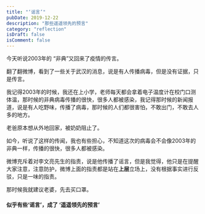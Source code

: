 ```yaml
---
title: "‘谣言’"
pubDate: 2019-12-22
description: "那些遥遥领先的预言"
category: "reflection"
isDraft: false
isComment: false
---
```


今天听说2003年的 “非典”又回来了疫情的传言。

翻了翻微博，看到了一些关于武汉的消息，说是有人传播病毒，但是没有证据，只是传言。

我记得2003年的时候，我还在上小学，老师每天都会拿着电子温度计在校门口测体温，那时候的非典病毒传播的很快，很多人都被感染，我记得那时候的新闻报道，说是有人吃野味，传播了病毒，那时候的人们都很害怕，不敢出门，不敢去人多的地方。

老爸原本想从外地回家，被奶奶阻止了。

如今，听说了这样的传闻，我也有些担心，不知道这次的病毒会不会像2003年的非典一样，传播的很快，很多人都被感染。

微博充斥着对李文亮先生的指责，说是他传播了谣言，但是我觉得，他只是在提醒大家注意，注意防护，微博上面的指责都是站在**上层**立场上，没有根据事实进行反驳，只是一味的指责。

那时候我就建议老婆，先去买口罩。

#### 似乎有些‘谣言’，成了 ‘遥遥领先的预言’
